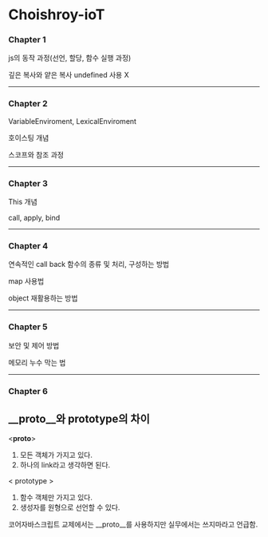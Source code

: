 # Choishroy-ioT

### Chapter 1

js의 동작 과정(선언, 할당, 함수 실행 과정)


깊은 복사와 얕은 복사
undefined 사용 X

---

### Chapter 2

VariableEnviroment, LexicalEnviroment 


호이스팅 개념


스코프와 참조 과정

---

### Chapter 3

This 개념

call, apply, bind


---

### Chapter 4

연속적인 call back 함수의 종류 및 처리, 구성하는 방법


map 사용법


object 재활용하는 방법

---


### Chapter 5

보안 및 제어 방법


메모리 누수 막는 법

---


### Chapter 6

## __proto__와 prototype의 차이
<__proto__>
1. 모든 객체가 가지고 있다.
2. 하나의 link라고 생각하면 된다.

< prototype >
1. 함수 객체만 가지고 있다.
2. 생성자를 원형으로 선언할 수 있다.

코어자바스크립트 교제에서는 __proto__를 사용하지만 실무에서는 쓰지마라고 언급함.




